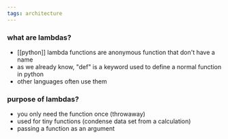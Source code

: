 ```yaml
---
tags: architecture
---
```


### what are lambdas?
- [[python]] lambda functions are anonymous function that don't have a name
- as we already know, "def" is a keyword used to define a normal  function in python
- other languages often use them

### purpose of lambdas?
- you only need the function once (throwaway)
- used for tiny functions (condense data set from a calculation)
- passing a function as an argument
